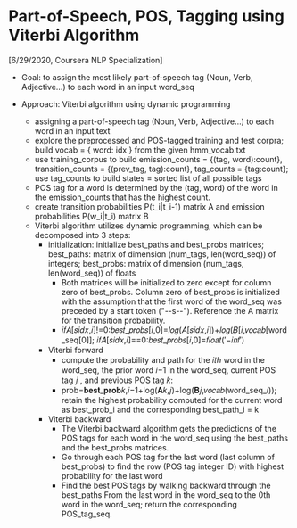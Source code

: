 # Part-of-Speech, POS, Tagging using Viterbi Algorithm

[6/29/2020, Coursera NLP Specialization]

- Goal: to assign the most likely part-of-speech tag (Noun, Verb, Adjective...) to each word in an input word_seq
- Approach: Viterbi algorithm using dynamic programming

  - assigning a part-of-speech tag (Noun, Verb, Adjective...) to each word in an input text
  - explore the preprocessed and POS-tagged training and test corpra; build vocab = { word: idx } from the given hmm_vocab.txt
  - use training_corpus to build emission_counts = {(tag, word):count}, transition_counts = {(prev_tag, tag):count}, tag_counts = {tag:count}; use tag_counts to build states = sorted list of all possible tags
  - POS tag for a word is determined by the (tag, word) of the word in the emission_counts that has the highest count. 
  - create transition probabilities P(t_i|t_i-1) matrix A and emission probabilities P(w_i|t_i) matrix B
  - Viterbi algorithm utilizes dynamic programming, which can be decomposed into 3 steps:
    - initialization: initialize best_paths and best_probs matrices; best_paths: matrix of dimension (num_tags, len(word_seq)) of integers; best_probs: matrix of dimension (num_tags, len(word_seq)) of floats
      - Both matrices will be initialized to zero except for column zero of best_probs. Column zero of best_probs is initialized with the assumption that the first word of the word_seq was preceded by a start token ("--s--"). Reference the A matrix for the transition probability.
      - 𝑖𝑓𝐴[𝑠𝑖𝑑𝑥,𝑖]!=0:𝑏𝑒𝑠𝑡_𝑝𝑟𝑜𝑏𝑠[𝑖,0]=𝑙𝑜𝑔(𝐴[𝑠𝑖𝑑𝑥,𝑖])+𝑙𝑜𝑔(𝐵[𝑖,𝑣𝑜𝑐𝑎𝑏[word_seq[0]]; 𝑖𝑓𝐴[𝑠𝑖𝑑𝑥,𝑖]==0:𝑏𝑒𝑠𝑡_𝑝𝑟𝑜𝑏𝑠[𝑖,0]=𝑓𝑙𝑜𝑎𝑡(′−𝑖𝑛𝑓′)
    - Viterbi forward
      - compute the probability and path for the 𝑖𝑡ℎ word in the word_seq, the prior word 𝑖−1 in the word_seq, current POS tag 𝑗 , and previous POS tag 𝑘:
      - prob=𝐛𝐞𝐬𝐭_𝐩𝐫𝐨𝐛𝑘,𝑖−1+log(𝐀𝑘,𝑗)+log(𝐁𝑗,𝑣𝑜𝑐𝑎𝑏(word_seq_𝑖)); retain the highest probability computed for the current word as best_prob_i and the corresponding best_path_i = k
    - Viterbi backward
      - The Viterbi backward algorithm gets the predictions of the POS tags for each word in the word_seq using the best_paths and the best_probs matrices.
      - Go through each POS tag for the last word (last column of best_probs) to find the row (POS tag integer ID) with highest probability for the last word
      - Find the best POS tags by walking backward through the best_paths From the last word in the word_seq to the 0th word in the word_seq; return the corresponding POS_tag_seq.
  